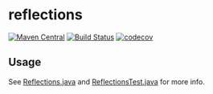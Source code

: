 # reflections
[![Maven Central](https://maven-badges.herokuapp.com/maven-central/com.github.bpazy/reflections/badge.svg)](https://maven-badges.herokuapp.com/maven-central/com.github.bpazy/reflections)
[![Build Status](https://travis-ci.com/Bpazy/reflections.svg?branch=master)](https://travis-ci.com/Bpazy/reflections)
[![codecov](https://codecov.io/gh/Bpazy/reflections/branch/master/graph/badge.svg)](https://codecov.io/gh/Bpazy/reflections)

## Usage
See [Reflections.java](https://github.com/Bpazy/reflections/blob/master/src/main/java/com/github/bpazy/reflections/Reflections.java#L14) and [ReflectionsTest.java](https://github.com/Bpazy/reflections/blob/master/src/test/java/com/github/bpazy/reflections/ReflectionsTest.java#L13) for more info.
